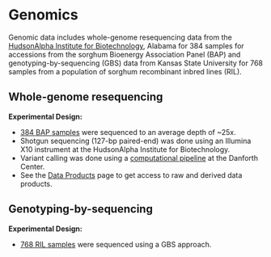 # Genomics

Genomic data includes whole-genome resequencing data from the [HudsonAlpha Institute for Biotechnology](https://hudsonalpha.org/), Alabama for 384 samples for accessions from the sorghum Bioenergy Association Panel \(BAP\) and genotyping-by-sequencing \(GBS\) data from Kansas State University for 768 samples from a population of sorghum recombinant inbred lines \(RIL\).

## Whole-genome resequencing

**Experimental Design:**

* [384 BAP samples](https://github.com/terraref/documentation/tree/56f669dc870b3c3921bfc029914545574e70f8df/user/user/sorghum-lines-genomics.md) were sequenced to an average depth of ~25x.
* Shotgun sequencing \(127-bp paired-end\) was done using an Illumina X10 instrument at the HudsonAlpha Institute for Biotechnology.
* Variant calling was done using a [computational pipeline](https://github.com/terraref/documentation/tree/56f669dc870b3c3921bfc029914545574e70f8df/user/genomic-data-product.md) at the Danforth Center.
* See the [Data Products](https://github.com/terraref/documentation/tree/56f669dc870b3c3921bfc029914545574e70f8df/user/products/genomics-data.md) page to get access to raw and derived data products.

## Genotyping-by-sequencing

**Experimental Design:**

* [768 RIL samples](https://github.com/terraref/documentation/tree/56f669dc870b3c3921bfc029914545574e70f8df/user/user/genotyping-by-sequencing.md) were sequenced using a GBS approach.
